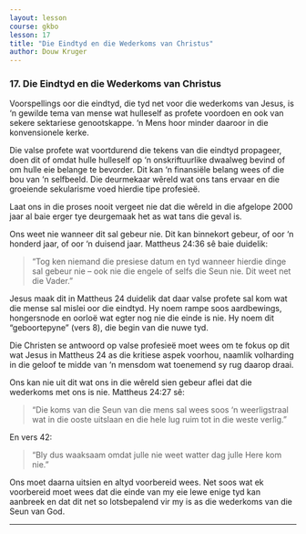 ```yaml
---
layout: lesson
course: gkbo
lesson: 17
title: "Die Eindtyd en die Wederkoms van Christus"
author: Douw Kruger
---
```


### 17. Die Eindtyd en die Wederkoms van Christus
Voorspellings oor die eindtyd, die tyd net voor die wederkoms van Jesus, is ‘n gewilde tema van mense wat hulleself as profete voordoen en ook van sekere sektariese genootskappe. ‘n Mens hoor minder daaroor in die konvensionele kerke.

Die valse profete wat voortdurend die tekens van die eindtyd propageer, doen dit of omdat hulle hulleself op ‘n onskriftuurlike dwaalweg bevind of om hulle eie belange te bevorder. Dit kan ‘n finansiële belang wees of die bou van ‘n selfbeeld. Die deurmekaar wêreld wat ons tans ervaar en die groeiende sekularisme voed hierdie tipe profesieë.

Laat ons in die proses nooit vergeet nie dat die wêreld in die afgelope 2000 jaar al baie erger tye deurgemaak het as wat tans die geval is.

Ons weet nie wanneer dit sal gebeur nie. Dit kan binnekort gebeur, of oor ‘n honderd jaar, of oor ‘n duisend jaar. Mattheus 24:36 sê baie duidelik:  
> “Tog ken niemand die presiese datum en tyd wanneer hierdie dinge sal gebeur nie – ook nie die engele of selfs die Seun nie. Dit weet net die Vader.”

Jesus maak dit in Mattheus 24 duidelik dat daar valse profete sal kom wat die mense sal mislei oor die eindtyd. Hy noem rampe soos aardbewings, hongersnode en oorloë wat egter nog nie die einde is nie. Hy noem dit “geboortepyne” (vers 8), die begin van die nuwe tyd.

Die Christen se antwoord op valse profesieë moet wees om te fokus op dit wat Jesus in Mattheus 24 as die kritiese aspek voorhou, naamlik volharding in die geloof te midde van ‘n mensdom wat toenemend sy rug daarop draai.

Ons kan nie uit dit wat ons in die wêreld sien gebeur aflei dat die wederkoms met ons is nie. Mattheus 24:27 sê:  
> “Die koms van die Seun van die mens sal wees soos ‘n weerligstraal wat in die ooste uitslaan en die hele lug ruim tot in die weste verlig.”

En vers 42:  
> “Bly dus waaksaam omdat julle nie weet watter dag julle Here kom nie.”

Ons moet daarna uitsien en altyd voorbereid wees. Net soos wat ek voorbereid moet wees dat die einde van my eie lewe enige tyd kan aanbreek en dat dit net so lotsbepalend vir my is as die wederkoms van die Seun van God.

---


